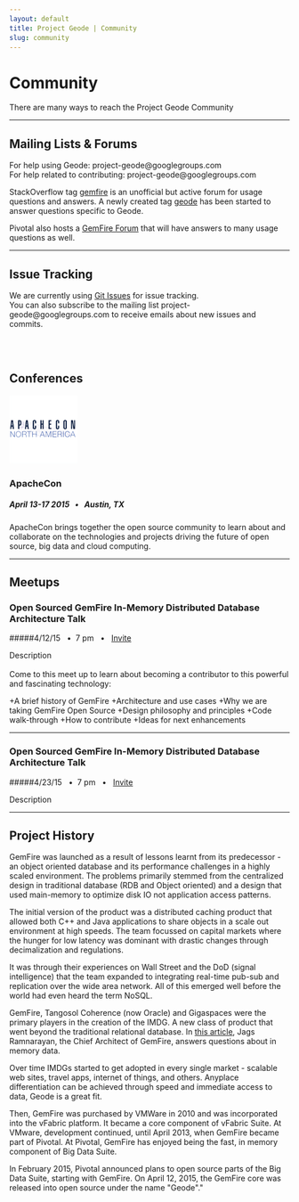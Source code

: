 ```yaml
---
layout: default
title: Project Geode | Community
slug: community
---
```


# Community

There are many ways to reach the Project Geode Community

***

<div class='sidebar'>
<h2 id='mailing-lists'> Mailing Lists & Forums </h2>
<p>
For help using Geode: project-geode@googlegroups.com
<br>
For help related to contributing: project-geode@googlegroups.com
</p>
<p>
StackOverflow tag <a href='http://stackoverflow.com/questions/tagged/gemfire'>gemfire</a> is an unofficial but active forum for usage questions and answers. A newly created tag <a href="http://stackoverflow.com/questions/tagged/geode">geode</a> has been started to answer questions specific to Geode.
</p>
<p>
Pivotal also hosts a <a href='https://support.pivotal.io/hc/communities/public/topics/200053218-Pivotal-GemFire-Forum'>GemFire Forum</a> that will have answers to many usage questions as well.
</p>
<hr>

<h2> Issue Tracking </h2>
<p>
We are currently using <a href="https://github.com/project-geode/docs/issues">Git Issues</a> for issue tracking.
<br>
You can also subscribe to the mailing list project-geode@googlegroups.com to receive emails about new issues and commits.
</p>

<br>
<br>
</div>



## Conferences

<img class='event-image' src='/images/events/apachecon.png'>

### ApacheCon

##### April 13-17 2015 &nbsp; • &nbsp; Austin, TX

<div class='description'>ApacheCon brings together the open source community to learn about and collaborate on the technologies and projects driving the future of open source, big data and cloud computing.</div>

***

## Meetups


### Open Sourced GemFire In-Memory Distributed Database Architecture Talk

#####4/12/15 &nbsp; • &nbsp;7 pm &nbsp; • &nbsp; <a href="http://www.meetup.com/Pivotal-Open-Source-Hub-at-ApacheCon/events/221503278/">Invite</a>&nbsp;&nbsp;&nbsp;&nbsp;&nbsp;

<div class='description'>Description</div><br>
Come to this meet up to learn about becoming a contributor to this powerful and fascinating technology:

+A brief history of GemFire 
+Architecture and use cases 
+Why we are taking GemFire Open Source 
+Design philosophy and principles 
+Code walk-through 
+How to contribute 
+Ideas for next enhancements



***

### Open Sourced GemFire In-Memory Distributed Database Architecture Talk

#####4/23/15 &nbsp; • &nbsp;7 pm &nbsp; • &nbsp; <a href="http://www.meetup.com/Pivotal-Open-Source-Hub-at-ApacheCon/events/221503278/">Invite</a>&nbsp;&nbsp;&nbsp;&nbsp;&nbsp;

<div class='description'>Description</div>




***

## Project History

GemFire was launched as a result of lessons learnt from its predecessor - an object oriented database and its performance challenges in a highly scaled environment. The problems primarily stemmed from the centralized design in traditional database (RDB and Object oriented) and a design that used main-memory to optimize disk IO not application access patterns. 

The initial version of the product was a distributed caching product that allowed both C++ and Java applications to share objects in a scale out environment at high speeds. The team focussed on capital markets where the hunger for low latency was dominant with drastic changes through decimalization and regulations. 

It was through their experiences on Wall Street and the DoD (signal intelligence) that the team expanded to integrating real-time pub-sub and replication over the wide area network. All of this emerged well before the world had even heard the term NoSQL. 

GemFire, Tangosol Coherence (now Oracle) and Gigaspaces were the primary players in the creation of the IMDG. A new class of product that went beyond the traditional relational database. In <a href="http://www.infoq.com/articles/in-memory-data-grids">this article</a>, Jags Ramnarayan, the Chief Architect of GemFire, answers questions about in memory data.

Over time IMDGs started to get adopted in every single market - scalable web sites, travel apps, internet of things, and others.  Anyplace differentiation can be achieved through speed and immediate access to data, Geode is a great fit. 

Then, GemFire was purchased by VMWare in 2010 and was incorporated into the vFabric platform. It became a core component of vFabric Suite. At VMware, development continued, until April 2013, when GemFire became part of Pivotal. At Pivotal, GemFire has enjoyed being the fast, in memory component of Big Data Suite.

In February 2015, Pivotal announced plans to open source parts of the Big Data Suite, starting with GemFire.  On April 12, 2015, the GemFire core was released into open source under the name "Geode"."






